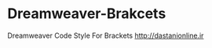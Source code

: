Dreamweaver-Brakcets
====================
Dreamweaver Code Style For Brackets
http://dastanionline.ir

